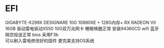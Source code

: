 # EFI
GIGABYTE-X299X DESIGNARE 10G
10980XE + 128G内存+ RX RADEON VII 16GB
驱动雷电驱动X550 10G双万兆网卡
睡眠唤醒正常
安装94360CD wifi 蓝牙 隔空投送正常
bios 采用F3b  
可以刷入雷电修改好的固件 更完美支持OS系统
